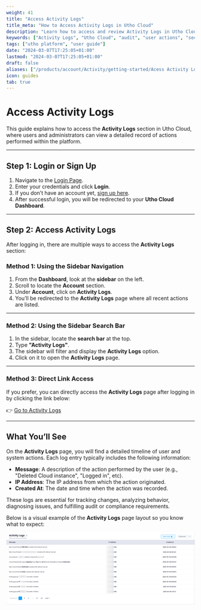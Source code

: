 ```yaml
---
weight: 41
title: "Access Activity Logs"
title_meta: "How to Access Activity Logs in Utho Cloud"
description: "Learn how to access and review Activity Logs in Utho Cloud through the dashboard, sidebar, or a direct link."
keywords: ["Activity Logs", "Utho Cloud", "audit", "user actions", "security"]
tags: ["utho platform", "user guide"]
date: "2024-03-07T17:25:05+01:00"
lastmod: "2024-03-07T17:25:05+01:00"
draft: false
aliases: ["/products/account/Activity/getting-started/Acess Activity Logs"]
icon: guides
tab: true
---
```

# **Access Activity Logs**

This guide explains how to access the **Activity Logs** section in Utho Cloud, where users and administrators can view a detailed record of actions performed within the platform.

---

## **Step 1: Login or Sign Up**

1. Navigate to the [Login Page](https://console.utho.com/login).
2. Enter your credentials and click **Login**.
3. If you don’t have an account yet, [sign up here](https://console.utho.com/signup).
4. After successful login, you will be redirected to your **Utho Cloud Dashboard**.

---

## **Step 2: Access Activity Logs**

After logging in, there are multiple ways to access the **Activity Logs** section:

### **Method 1: Using the Sidebar Navigation**

1. From the **Dashboard**, look at the **sidebar** on the left.
2. Scroll to locate the **Account** section.
3. Under **Account**, click on **Activity Logs**.
4. You’ll be redirected to the **Activity Logs** page where all recent actions are listed.

---

### **Method 2: Using the Sidebar Search Bar**

1. In the sidebar, locate the **search bar** at the top.
2. Type **"Activity Logs"**.
3. The sidebar will filter and display the **Activity Logs** option.
4. Click on it to open the **Activity Logs** page.

---

### **Method 3: Direct Link Access**

If you prefer, you can directly access the **Activity Logs** page after logging in by clicking the link below:

👉 [Go to Activity Logs](https://console.utho.com/activity)

---

## **What You’ll See**

On the **Activity Logs** page, you will find a detailed timeline of user and system actions. Each log entry typically includes the following information:

- **Message**: A description of the action performed by the user (e.g., "Deleted Cloud instance", "Logged in", etc).
- **IP Address**: The IP address from which the action originated.
- **Created At**: The date and time when the action was recorded.

These logs are essential for tracking changes, analyzing behavior, diagnosing issues, and fulfilling audit or compliance requirements.


Below is a visual example of the **Activity Logs** page layout so you know what to expect:

![alt text](image.png)
